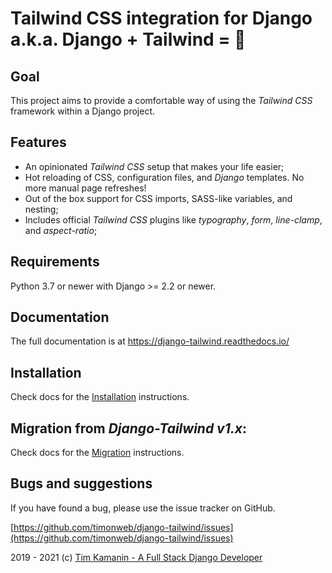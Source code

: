 # Tailwind CSS integration for Django a.k.a. Django + Tailwind = 💚

## Goal
This project aims to provide a comfortable way of using the *Tailwind CSS* framework within a Django project.

## Features
* An opinionated *Tailwind CSS* setup that makes your life easier;
* Hot reloading of CSS, configuration files, and *Django* templates. No more manual page refreshes!
* Out of the box support for CSS imports, SASS-like variables, and nesting;
* Includes official *Tailwind CSS* plugins like *typography*, *form*, *line-clamp*, and *aspect-ratio*;

## Requirements
Python 3.7 or newer with Django >= 2.2 or newer.

## Documentation
The full documentation is at https://django-tailwind.readthedocs.io/

## Installation
Check docs for the [Installation](https://django-tailwind.readthedocs.io/en/latest/installation.html) instructions.

## Migration from *Django-Tailwind v1.x*:
Check docs for the [Migration](https://django-tailwind.readthedocs.io/en/latest/migration.html) instructions.

## Bugs and suggestions
If you have found a bug, please use the issue tracker on GitHub.

[https://github.com/timonweb/django-tailwind/issues](https://github.com/timonweb/django-tailwind/issues)

2019 - 2021 (c) [Tim Kamanin - A Full Stack Django Developer](https://timonweb.com)
